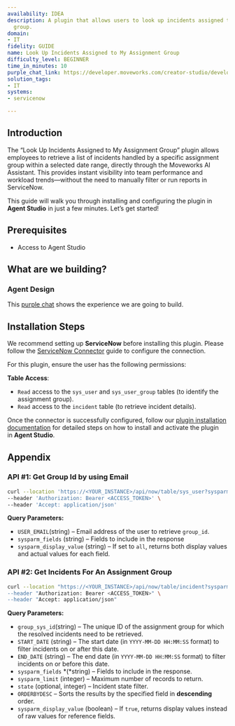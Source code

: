 ```yaml
---
availability: IDEA
description: A plugin that allows users to look up incidents assigned to their assignment
  group.
domain:
- IT
fidelity: GUIDE
name: Look Up Incidents Assigned to My Assignment Group
difficulty_level: BEGINNER
time_in_minutes: 10
purple_chat_link: https://developer.moveworks.com/creator-studio/developer-tools/purple-chat/?conversation=%7B%22messages%22%3A%5B%7B%22parts%22%3A%5B%7B%22richText%22%3A%22Show+me+incidents+assigned+to+my+group%22%7D%5D%2C%22role%22%3A%22user%22%7D%2C%7B%22parts%22%3A%5B%7B%22reasoningSteps%22%3A%5B%7B%22richText%22%3A%22Searching+%3Cb%3EServiceNow%3C%2Fb%3E+for+assignment+groups+for+the+current+user.%22%2C%22status%22%3A%22success%22%7D%5D%7D%2C%7B%22richText%22%3A%22%3Cp%3EI+can+help+with+that.+You+are+a+member+of+the+following+assignment+groups+in+%3Cb%3EServiceNow%3C%2Fb%3E.+Which+group%27s+incidents+would+you+like+to+see%3F%3C%2Fp%3E%22%7D%2C%7B%22buttons%22%3A%5B%7B%22buttonText%22%3A%22IT+Support%22%7D%2C%7B%22buttonText%22%3A%22Network+Operations%22%7D%2C%7B%22buttonText%22%3A%22Hardware+Support%22%7D%5D%7D%2C%7B%22citations%22%3A%5B%7B%22citationTitle%22%3A%22IT+Support%22%2C%22connectorName%22%3A%22servicenow%22%7D%2C%7B%22citationTitle%22%3A%22Network+Operations%22%2C%22connectorName%22%3A%22servicenow%22%7D%2C%7B%22citationTitle%22%3A%22Hardware+Support%22%2C%22connectorName%22%3A%22servicenow%22%7D%5D%7D%5D%2C%22role%22%3A%22assistant%22%7D%2C%7B%22parts%22%3A%5B%7B%22richText%22%3A%22Network+Operations%22%7D%5D%2C%22role%22%3A%22user%22%7D%2C%7B%22parts%22%3A%5B%7B%22reasoningSteps%22%3A%5B%7B%22richText%22%3A%22Searching+%3Cb%3EServiceNow%3C%2Fb%3E+for+incidents+assigned+to+the+%27Network+Operations%27+group.%22%2C%22status%22%3A%22success%22%7D%5D%7D%2C%7B%22richText%22%3A%22%3Cp%3EHere+are+the+incidents+currently+assigned+to+the+%3Cb%3ENetwork+Operations%3C%2Fb%3E+group%3A%3C%2Fp%3E%3Cul%3E%3Cli%3E%3Cb%3EINC0010049%3A+VPN+connectivity+issues%3C%2Fb%3E%3Cul%3E%3Cli%3EPriority%3A+1+-+Critical%3C%2Fli%3E%3Cli%3EState%3A+In+Progress%3C%2Fli%3E%3Cli%3EAssigned+to%3A+Beth+Anglin%3C%2Fli%3E%3C%2Ful%3E%3C%2Fli%3E%3Cli%3E%3Cb%3EINC0010042%3A+Network+switch+unresponsive%3C%2Fb%3E%3Cul%3E%3Cli%3EPriority%3A+2+-+High%3C%2Fli%3E%3Cli%3EState%3A+New%3C%2Fli%3E%3Cli%3EAssigned+to%3A+%3Ci%3EUnassigned%3C%2Fi%3E%3C%2Fli%3E%3C%2Ful%3E%3C%2Fli%3E%3Cli%3E%3Cb%3EINC0010035%3A+Slow+network+performance+in+London+office%3C%2Fb%3E%3Cul%3E%3Cli%3EPriority%3A+3+-+Moderate%3C%2Fli%3E%3Cli%3EState%3A+On+Hold%3C%2Fli%3E%3Cli%3EAssigned+to%3A+Howard+Johnson%3C%2Fli%3E%3C%2Ful%3E%3C%2Fli%3E%3C%2Ful%3E%22%7D%2C%7B%22citations%22%3A%5B%7B%22citationTitle%22%3A%22INC0010049%22%2C%22connectorName%22%3A%22servicenow%22%7D%2C%7B%22citationTitle%22%3A%22INC0010042%22%2C%22connectorName%22%3A%22servicenow%22%7D%2C%7B%22citationTitle%22%3A%22INC0010035%22%2C%22connectorName%22%3A%22servicenow%22%7D%5D%7D%5D%2C%22role%22%3A%22assistant%22%7D%5D%7D
solution_tags:
- IT
systems:
- servicenow

---
```

## Introduction

The “Look Up Incidents Assigned to My Assignment Group” plugin allows employees to retrieve a list of incidents handled by a specific assignment group within a selected date range, directly through the Moveworks AI Assistant. This provides instant visibility into team performance and workload trends—without the need to manually filter or run reports in ServiceNow.

This guide will walk you through installing and configuring the plugin in **Agent Studio** in just a few minutes. Let’s get started!

## **Prerequisites**

- Access to Agent Studio

## **What are we building?**

### Agent Design

This [purple chat](https://marketplace.moveworks.com/purple-chat?conversation=%7B%22messages%22%3A%5B%7B%22parts%22%3A%5B%7B%22richText%22%3A%22%3Cp%3EI+want+to+see+the+incidents+assigned+to+my+assignment+group.%3C%2Fp%3E%22%7D%5D%2C%22role%22%3A%22user%22%7D%2C%7B%22parts%22%3A%5B%7B%22richText%22%3A%22%3Cp+xmlns%3D%5C%22http%3A%2F%2Fwww.w3.org%2F1999%2Fxhtml%5C%22%3EI+can+look+up+incidents+in+%3Cstrong%3EServiceNow%3C%2Fstrong%3E+for+your+assignment+groups.+By+default%2C+I+will+show+open+incidents+from+the+last+90+days.+Would+you+like+to+see+open+or+resolved+incidents%3F%3C%2Fp%3E%22%7D%5D%2C%22role%22%3A%22assistant%22%7D%2C%7B%22parts%22%3A%5B%7B%22richText%22%3A%22Open+Incidents%22%7D%5D%2C%22role%22%3A%22user%22%7D%2C%7B%22parts%22%3A%5B%7B%22reasoningSteps%22%3A%5B%7B%22richText%22%3A%22%3Cp+xmlns%3D%5C%22http%3A%2F%2Fwww.w3.org%2F1999%2Fxhtml%5C%22%3ESearching+%3Cb%3EServiceNow%3C%2Fb%3E+for+open+incidents+assigned+to+your+groups+from+the+last+90+days.%3C%2Fp%3E%22%2C%22status%22%3A%22success%22%7D%2C%7B%22richText%22%3A%22%3Cp+xmlns%3D%5C%22http%3A%2F%2Fwww.w3.org%2F1999%2Fxhtml%5C%22%3ERetrieving+details+for+the+matching+incidents.%3C%2Fp%3E%22%2C%22status%22%3A%22success%22%7D%5D%7D%2C%7B%22richText%22%3A%22%3Cp+xmlns%3D%5C%22http%3A%2F%2Fwww.w3.org%2F1999%2Fxhtml%5C%22%3EI+found+the+following+open+incidents%3A%3C%2Fp%3E%3Cul+xmlns%3D%5C%22http%3A%2F%2Fwww.w3.org%2F1999%2Fxhtml%5C%22%3E%3Cli%3E%3Cb%3EINC0010234+-+VPN+connection+issues+for+remote+users%3C%2Fb%3E%3Cul%3E%3Cli%3EPriority%3A+2+-+High%3C%2Fli%3E%3Cli%3EState%3A+In+Progress%3C%2Fli%3E%3Cli%3EAssigned+to%3A+David+Miller%3C%2Fli%3E%3C%2Ful%3E%3C%2Fli%3E%3Cli%3E%3Cb%3EINC0010230+-+Email+service+degradation%3C%2Fb%3E%3Cul%3E%3Cli%3EPriority%3A+1+-+Critical%3C%2Fli%3E%3Cli%3EState%3A+New%3C%2Fli%3E%3Cli%3EAssigned+to%3A+Network+Team%3C%2Fli%3E%3C%2Ful%3E%3C%2Fli%3E%3Cli%3E%3Cb%3EINC0010225+-+Shared+drive+access+denied+for+marketing+team%3C%2Fb%3E%3Cul%3E%3Cli%3EPriority%3A+3+-+Moderate%3C%2Fli%3E%3Cli%3EState%3A+On+Hold%3C%2Fli%3E%3Cli%3EAssigned+to%3A+Sarah+Johnson%3C%2Fli%3E%3C%2Ful%3E%3C%2Fli%3E%3Cli%3E%3Cb%3EINC0010221+-+New+hire+laptop+setup+request%3C%2Fb%3E%3Cul%3E%3Cli%3EPriority%3A+4+-+Low%3C%2Fli%3E%3Cli%3EState%3A+In+Progress%3C%2Fli%3E%3Cli%3EAssigned+to%3A+IT+Support%3C%2Fli%3E%3C%2Ful%3E%3C%2Fli%3E%3C%2Ful%3E%22%7D%2C%7B%22citations%22%3A%5B%7B%22citationTitle%22%3A%22INC0010234+-+VPN+connection+issues+for+remote+users%22%2C%22connectorName%22%3A%22servicenow%22%7D%2C%7B%22citationTitle%22%3A%22INC0010230+-+Email+service+degradation%22%2C%22connectorName%22%3A%22servicenow%22%7D%2C%7B%22citationTitle%22%3A%22INC0010225+-+Shared+drive+access+denied+for+marketing+team%22%2C%22connectorName%22%3A%22servicenow%22%7D%2C%7B%22citationTitle%22%3A%22INC0010221+-+New+hire+laptop+setup+request%22%2C%22connectorName%22%3A%22servicenow%22%7D%5D%7D%5D%2C%22role%22%3A%22assistant%22%7D%5D%7D) shows the experience we are going to build.

## **Installation Steps**

We recommend setting up **ServiceNow** before installing this plugin. Please follow the [ServiceNow Connector](https://developer.moveworks.com/marketplace/package/?id=servicenow&hist=home%2Cbrws#how-to-implement) guide to configure the connection.

For this plugin, ensure the user has the following permissions:

**Table Access**:

- `Read` access to the `sys_user` and `sys_user_group` tables (to identify the assignment group).
- `Read` access to the `incident` table (to retrieve incident details).

Once the connector is successfully configured, follow our [plugin installation documentation](https://help.moveworks.com/docs/ai-agent-marketplace-installation) for detailed steps on how to install and activate the plugin in **Agent Studio**.

## **Appendix**

### **API #1: Get Group Id by using Email**

```bash
curl --location 'https://<YOUR_INSTANCE>/api/now/table/sys_user?sysparm_query=user.email=<USER_EMAIL>&sysparm_fields=group,sys_id,user.email&sysparm_display_value=all' \
--header 'Authorization: Bearer <ACCESS_TOKEN>' \
--header 'Accept: application/json'
```

**Query Parameters:**

- `USER_EMAIL`(string) –  Email address of the user to retrieve `group_id`.
- `sysparm_fields` (string) – Fields to include in the response
- `sysparm_display_value` (string) – If set to `all`, returns both display values and actual values for each field.

### **API #2: Get Incidents For An Assignment Group**

```bash
curl --location "https://<YOUR_INSTANCE>/api/now/table/incident?sysparm_fields=number,short_description,priority,category,caller_id,resolved_by,resolved_at,resolution_notes,state,close_notes&sysparm_limit=100&sysparm_query=assignment_group=<group_sys_id>^state=6^resolved_at>=<START_DATE>^resolved_at<=<END_DATE>^ORDERBYDESCresolved_at&sysparm_display_value=true \
--header "Authorization: Bearer <ACCESS_TOKEN>" \
--header "Accept: application/json"
```

**Query Parameters:**

- `group_sys_id`(string) – The unique ID of the assignment group for which the resolved incidents need to be retrieved.
- `START_DATE` (string) – The start date (in `YYYY-MM-DD HH:MM:SS` format) to filter incidents on or after this date.
- `END_DATE` (string) – The end date (in `YYYY-MM-DD HH:MM:SS` format) to filter incidents on or before this date.
- `sysparm_fields` *(*string) – Fields to include in the response.
- `sysparm_limit` (integer) – Maximum number of records to return.
- `state` (optional, integer) – Incident state filter.
- `ORDERBYDESC` – Sorts the results by the specified field in **descending** order.
- `sysparm_display_value` (boolean) – If `true`, returns display values instead of raw values for reference fields.